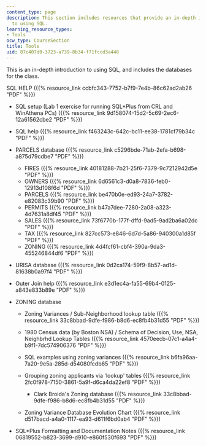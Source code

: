 ```yaml
---
content_type: page
description: This section includes resources that provide an in-depth introduction
  to using SQL.
learning_resource_types:
- Tools
ocw_type: CourseSection
title: Tools
uid: 87c407d0-3723-a739-8b34-f71fccd3a448
---
```


This is an in-depth introduction to using SQL, and includes the databases for the class.

SQL HELP ({{% resource_link ccbfc343-7752-b7f9-7e4b-86c62ad2ab26 "PDF" %}})

*   SQL setup (Lab 1 exercise for running SQL\*Plus from CRL and WinAthena PCs) ({{% resource_link 9d158074-15d2-5c69-2ec6-12a61562cbe2 "PDF" %}})
*   SQL help ({{% resource_link f463243c-642c-bc11-ee38-1781cf79b34c "PDF" %}})
*   PARCELS database ({{% resource_link c5296bde-71ab-2efa-b698-a875d79cdbe7 "PDF" %}})
    *   FIRES ({{% resource_link 40181288-7b21-25f6-7379-9c7212942d5e "PDF" %}})
    *   OWNERS ({{% resource_link 6d6561c3-d0a8-7836-feb0-12913d108f6d "PDF" %}})
    *   PARCELS ({{% resource_link be470b0e-ed93-24a7-3782-e82083c39b90 "PDF" %}})
    *   PERMITS ({{% resource_link b47a7dee-7280-2a08-a323-4d7631a8df45 "PDF" %}})
    *   SALES ({{% resource_link 73f6770b-177f-dffd-9ad5-9ad2ba6a02dc "PDF" %}})
    *   TAX ({{% resource_link 827cc573-e846-6d7d-5a86-940300a1d85f "PDF" %}})
    *   ZONING ({{% resource_link 4d4fcf61-cbf4-390a-9da3-455246844df6 "PDF" %}})  
        
*   URISA database ({{% resource_link 0d2ca174-59f9-8b57-ad1d-81638b0a97f4 "PDF" %}})
*   Outer Join help ({{% resource_link e3d1ec4a-fa55-69b4-0125-a843e833b89e "PDF" %}})
*   ZONING database
    *   Zoning Variances / Sub-Neighborhood lookup table ({{% resource_link 33c8bbad-9dfe-f986-b8d6-ec8fb4b31d55 "PDF" %}})
    *   1980 Census data (by Boston NSA) / Schema of Decision, Use, NSA, Neighbrhd Lookup Tables ({{% resource_link 4570eecb-07c1-a4a4-b9f1-7dc574906376 "PDF" %}})
    *   SQL examples using zoning variances ({{% resource_link b6fa96aa-7a20-9e5a-285d-d54080fcdb65 "PDF" %}})
    *   Grouping zoning applicants via 'lookup' tables ({{% resource_link 2fc0f978-7150-3861-5a9f-d6ca4da22ef8 "PDF" %}})
        *   Clark Broida's Zoning database ({{% resource_link 33c8bbad-9dfe-f986-b8d6-ec8fb4b31d55 "PDF" %}})  
            
    *   Zoning Variance Database Evolution Chart ({{% resource_link d517bacd-a4a0-1117-ea93-d611f6bd0ab4 "PDF" %}})  
        
*   SQL\*Plus Formatting and Documentation Notes ({{% resource_link 06819552-b823-3699-d910-e860f530f693 "PDF" %}})